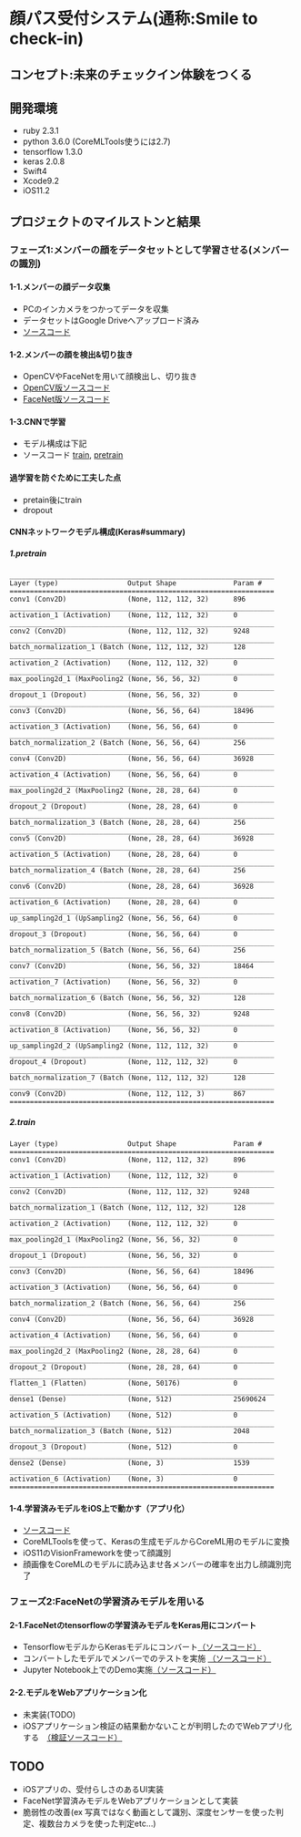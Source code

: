 # 顔パス受付システム(通称:Smile to check-in)

## コンセプト:**未来のチェックイン体験をつくる**

## 開発環境

- ruby 2.3.1
- python 3.6.0 (CoreMLTools使うには2.7)
- tensorflow 1.3.0
- keras 2.0.8
- Swift4
- Xcode9.2
- iOS11.2


## プロジェクトのマイルストンと結果

### フェーズ1:メンバーの顔をデータセットとして学習させる(メンバーの識別)

#### 1-1.メンバーの顔データ収集

 * PCのインカメラをつかってデータを収集
 * データセットはGoogle Driveへアップロード済み
 * [ソースコード](https://github.com/osmszk/dla_team14/tree/master/webcam)

#### 1-2.メンバーの顔を検出&切り抜き

 * OpenCVやFaceNetを用いて顔検出し、切り抜き
 * [OpenCV版ソースコード](https://github.com/osmszk/dla_team14/tree/master/face_detect_opencv)
 * [FaceNet版ソースコード](https://github.com/osmszk/dla_team14/tree/master/face_detect_facenet )

#### 1-3.CNNで学習

 * モデル構成は下記
 * ソースコード [train](https://github.com/osmszk/dla_team14/blob/master/keras/ohashi_train.py), [pretrain](https://github.com/osmszk/dla_team14/blob/master/keras/ohashi_train.py)

#### 過学習を防ぐために工夫した点

 * pretain後にtrain
 * dropout

#### CNNネットワークモデル構成(Keras#summary)


##### 1.pretrain
```
_________________________________________________________________
Layer (type)                 Output Shape              Param #
=================================================================
conv1 (Conv2D)               (None, 112, 112, 32)      896
_________________________________________________________________
activation_1 (Activation)    (None, 112, 112, 32)      0
_________________________________________________________________
conv2 (Conv2D)               (None, 112, 112, 32)      9248
_________________________________________________________________
batch_normalization_1 (Batch (None, 112, 112, 32)      128
_________________________________________________________________
activation_2 (Activation)    (None, 112, 112, 32)      0
_________________________________________________________________
max_pooling2d_1 (MaxPooling2 (None, 56, 56, 32)        0
_________________________________________________________________
dropout_1 (Dropout)          (None, 56, 56, 32)        0
_________________________________________________________________
conv3 (Conv2D)               (None, 56, 56, 64)        18496
_________________________________________________________________
activation_3 (Activation)    (None, 56, 56, 64)        0
_________________________________________________________________
batch_normalization_2 (Batch (None, 56, 56, 64)        256
_________________________________________________________________
conv4 (Conv2D)               (None, 56, 56, 64)        36928
_________________________________________________________________
activation_4 (Activation)    (None, 56, 56, 64)        0
_________________________________________________________________
max_pooling2d_2 (MaxPooling2 (None, 28, 28, 64)        0
_________________________________________________________________
dropout_2 (Dropout)          (None, 28, 28, 64)        0
_________________________________________________________________
batch_normalization_3 (Batch (None, 28, 28, 64)        256
_________________________________________________________________
conv5 (Conv2D)               (None, 28, 28, 64)        36928
_________________________________________________________________
activation_5 (Activation)    (None, 28, 28, 64)        0
_________________________________________________________________
batch_normalization_4 (Batch (None, 28, 28, 64)        256
_________________________________________________________________
conv6 (Conv2D)               (None, 28, 28, 64)        36928
_________________________________________________________________
activation_6 (Activation)    (None, 28, 28, 64)        0
_________________________________________________________________
up_sampling2d_1 (UpSampling2 (None, 56, 56, 64)        0
_________________________________________________________________
dropout_3 (Dropout)          (None, 56, 56, 64)        0
_________________________________________________________________
batch_normalization_5 (Batch (None, 56, 56, 64)        256
_________________________________________________________________
conv7 (Conv2D)               (None, 56, 56, 32)        18464
_________________________________________________________________
activation_7 (Activation)    (None, 56, 56, 32)        0
_________________________________________________________________
batch_normalization_6 (Batch (None, 56, 56, 32)        128
_________________________________________________________________
conv8 (Conv2D)               (None, 56, 56, 32)        9248
_________________________________________________________________
activation_8 (Activation)    (None, 56, 56, 32)        0
_________________________________________________________________
up_sampling2d_2 (UpSampling2 (None, 112, 112, 32)      0
_________________________________________________________________
dropout_4 (Dropout)          (None, 112, 112, 32)      0
_________________________________________________________________
batch_normalization_7 (Batch (None, 112, 112, 32)      128
_________________________________________________________________
conv9 (Conv2D)               (None, 112, 112, 3)       867
=================================================================
```

##### 2.train

```
Layer (type)                 Output Shape              Param #
=================================================================
conv1 (Conv2D)               (None, 112, 112, 32)      896
_________________________________________________________________
activation_1 (Activation)    (None, 112, 112, 32)      0
_________________________________________________________________
conv2 (Conv2D)               (None, 112, 112, 32)      9248
_________________________________________________________________
batch_normalization_1 (Batch (None, 112, 112, 32)      128
_________________________________________________________________
activation_2 (Activation)    (None, 112, 112, 32)      0
_________________________________________________________________
max_pooling2d_1 (MaxPooling2 (None, 56, 56, 32)        0
_________________________________________________________________
dropout_1 (Dropout)          (None, 56, 56, 32)        0
_________________________________________________________________
conv3 (Conv2D)               (None, 56, 56, 64)        18496
_________________________________________________________________
activation_3 (Activation)    (None, 56, 56, 64)        0
_________________________________________________________________
batch_normalization_2 (Batch (None, 56, 56, 64)        256
_________________________________________________________________
conv4 (Conv2D)               (None, 56, 56, 64)        36928
_________________________________________________________________
activation_4 (Activation)    (None, 56, 56, 64)        0
_________________________________________________________________
max_pooling2d_2 (MaxPooling2 (None, 28, 28, 64)        0
_________________________________________________________________
dropout_2 (Dropout)          (None, 28, 28, 64)        0
_________________________________________________________________
flatten_1 (Flatten)          (None, 50176)             0
_________________________________________________________________
dense1 (Dense)               (None, 512)               25690624
_________________________________________________________________
activation_5 (Activation)    (None, 512)               0
_________________________________________________________________
batch_normalization_3 (Batch (None, 512)               2048
_________________________________________________________________
dropout_3 (Dropout)          (None, 512)               0
_________________________________________________________________
dense2 (Dense)               (None, 3)                 1539
_________________________________________________________________
activation_6 (Activation)    (None, 3)                 0
=================================================================
```

#### 1-4.学習済みモデルをiOS上で動かす（アプリ化）

 * [ソースコード](https://github.com/osmszk/dla_team14/tree/master/ios/SmileToCheckIn)
 * CoreMLToolsを使って、Kerasの生成モデルからCoreML用のモデルに変換
 * iOS11のVisionFrameworkを使って顔識別
 * 顔画像をCoreMLのモデルに読み込ませ各メンバーの確率を出力し顔識別完了

### フェーズ2:FaceNetの学習済みモデルを用いる

#### 2-1.FaceNetのtensorflowの学習済みモデルをKeras用にコンバート

 * TensorflowモデルからKerasモデルにコンバート[（ソースコード）](https://github.com/osmszk/dla_team14/blob/master/facenet/tf_to_keras/Facnet_tf_to_keras.ipynb)
 * コンバートしたモデルでメンバーでのテストを実施 [（ソースコード）](https://github.com/osmszk/dla_team14/blob/master/facenet/member_test/Facenet-keras-member.ipynb)
 * Jupyter Notebook上でのDemo実施[（ソースコード）](https://github.com/osmszk/dla_team14/blob/master/facenet/demo/FacenetDemo.ipynb)

#### 2-2.モデルをWebアプリケーション化

 * 未実装(TODO)
 * iOSアプリケーション検証の結果動かないことが判明したのでWebアプリ化する　[（検証ソースコード）](https://github.com/osmszk/dla_team14/blob/master/ios/SmileToCheckIn/SmileToCheckIn/OpenFaceViewController.swift)

 ## TODO

  * iOSアプリの、受付らしさのあるUI実装
  * FaceNet学習済みモデルをWebアプリケーションとして実装
  * 脆弱性の改善(ex 写真ではなく動画として識別、深度センサーを使った判定、複数台カメラを使った判定etc...)
